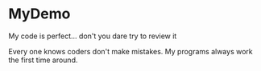 # MyDemo
My code is perfect... don't you dare try to review it

Every one knows coders don't make mistakes.
My programs always work the first time around.
